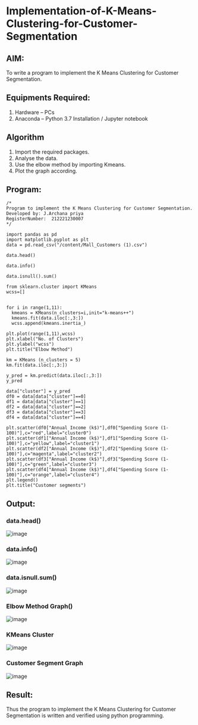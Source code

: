 # Implementation-of-K-Means-Clustering-for-Customer-Segmentation

## AIM:
To write a program to implement the K Means Clustering for Customer Segmentation.

## Equipments Required:
1. Hardware – PCs
2. Anaconda – Python 3.7 Installation / Jupyter notebook

## Algorithm
1. Import the required packages.
2. Analyse the data.
3. Use the elbow method by importing Kmeans.
4. Plot the graph according.

## Program:
```
/*
Program to implement the K Means Clustering for Customer Segmentation.
Developed by: J.Archana priya
RegisterNumber:  212221230007
*/
```
```
import pandas as pd 
import matplotlib.pyplot as plt 
data = pd.read_csv("/content/Mall_Customers (1).csv")

data.head()

data.info()

data.isnull().sum()

from sklearn.cluster import KMeans
wcss=[]


for i in range(1,11):
  kmeans = KMeans(n_clusters=i,init="k-means++")
  kmeans.fit(data.iloc[:,3:])
  wcss.append(kmeans.inertia_)

plt.plot(range(1,11),wcss)
plt.xlabel("No. of Clusters")
plt.ylabel("wcss")
plt.title("Elbow Method")

km = KMeans (n_clusters = 5)
km.fit(data.iloc[:,3:])

y_pred = km.predict(data.iloc[:,3:])
y_pred

data["cluster"] = y_pred
df0 = data[data["cluster"]==0]
df1 = data[data["cluster"]==1]
df2 = data[data["cluster"]==2]
df3 = data[data["cluster"]==3]
df4 = data[data["cluster"]==4]

plt.scatter(df0["Annual Income (k$)"],df0["Spending Score (1-100)"],c="red",label="cluster0")
plt.scatter(df1["Annual Income (k$)"],df1["Spending Score (1-100)"],c="yellow",label="cluster1")
plt.scatter(df2["Annual Income (k$)"],df2["Spending Score (1-100)"],c="magenta",label="cluster2")
plt.scatter(df3["Annual Income (k$)"],df3["Spending Score (1-100)"],c="green",label="cluster3")
plt.scatter(df4["Annual Income (k$)"],df4["Spending Score (1-100)"],c="orange",label="cluster4")
plt.legend()
plt.title("Customer segments")
```
## Output:
### data.head()
 ![image](https://github.com/Archana2003-Jkumar/Implementation-of-K-Means-Clustering-for-Customer-Segmentation/assets/93427594/9e5a9374-c999-4313-b1ae-d4464820a4f2)
### data.info()
![image](https://github.com/Archana2003-Jkumar/Implementation-of-K-Means-Clustering-for-Customer-Segmentation/assets/93427594/1c3025c1-b2c8-4307-9a34-257793c83b7f)
### data.isnull.sum()
![image](https://github.com/Archana2003-Jkumar/Implementation-of-K-Means-Clustering-for-Customer-Segmentation/assets/93427594/c0359d0d-0ad9-4d72-9489-a8249db0ed55)
### Elbow Method Graph()
![image](https://github.com/Archana2003-Jkumar/Implementation-of-K-Means-Clustering-for-Customer-Segmentation/assets/93427594/b4833cb2-7d58-46bd-88ac-c67cb05da05e)
### KMeans Cluster
![image](https://github.com/Archana2003-Jkumar/Implementation-of-K-Means-Clustering-for-Customer-Segmentation/assets/93427594/6a33447c-7b25-41eb-88a0-5af27721a631)
### Customer Segment Graph
![image](https://github.com/Archana2003-Jkumar/Implementation-of-K-Means-Clustering-for-Customer-Segmentation/assets/93427594/037d42b0-b8cd-446b-9adb-4c3ec376c586)
## Result:
Thus the program to implement the K Means Clustering for Customer Segmentation is written and verified using python programming.
